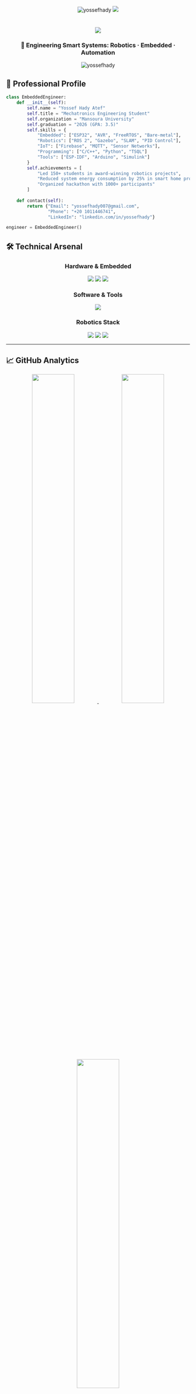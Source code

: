 <div align="center">
  <img src="https://komarev.com/ghpvc/?username=yossefhady&label=Profile%20views&color=0e75b6&style=flat" alt="yossefhady" /> 
  <img src="https://visitor-badge.laobi.icu/badge?page_id=yossefhady.yossefhady" />
</div>

<h1 align="center">
  <img src="https://readme-typing-svg.herokuapp.com/?font=Righteous&size=35&center=true&vCenter=true&width=500&height=70&duration=4000&lines=Hi+There!+👋;I'm+Yossef+Hady!;Embedded+Systems+Engineer;Robotics+Specialist;IoT+Developer" />
</h1>

<h3 align="center">🔭 Engineering Smart Systems: Robotics · Embedded · Automation</h3>

<div align="center">
  <img src="https://github-profile-trophy.vercel.app/?username=yossefhady&theme=onedark&row=1&column=7" alt="yossefhady" />
</div>

## 🚀 Professional Profile

```python
class EmbeddedEngineer:
    def __init__(self):
        self.name = "Yossef Hady Atef"
        self.title = "Mechatronics Engineering Student"
        self.organization = "Mansoura University"
        self.graduation = "2026 (GPA: 3.5)"
        self.skills = {
            "Embedded": ["ESP32", "AVR", "FreeRTOS", "Bare-metal"],
            "Robotics": ["ROS 2", "Gazebo", "SLAM", "PID Control"],
            "IoT": ["Firebase", "MQTT", "Sensor Networks"],
            "Programming": ["C/C++", "Python", "TSQL"]
            "Tools": ["ESP-IDF", "Arduino", "Simulink"]
        }
        self.achievements = [
            "Led 150+ students in award-winning robotics projects",
            "Reduced system energy consumption by 25% in smart home project",
            "Organized hackathon with 1000+ participants"
        ]
        
    def contact(self):
        return {"Email": "yossefhady007@gmail.com", 
                "Phone": "+20 1011446741",
                "LinkedIn": "linkedin.com/in/yossefhady"}

engineer = EmbeddedEngineer()
```



## 🛠️ Technical Arsenal

<div align="center"> <h3>Hardware & Embedded</h3> <img src="https://img.shields.io/badge/ESP32-000000?style=for-the-badge&logo=espressif&logoColor=white" /> <img src="https://img.shields.io/badge/Arduino-00979D?style=for-the-badge&logo=Arduino&logoColor=white" /> <img src="https://img.shields.io/badge/Raspberry%20Pi-A22846?style=for-the-badge&logo=Raspberry%20Pi&logoColor=white" /> <h3>Software & Tools</h3> <img src="https://skillicons.dev/icons?i=c,cpp,python,matlab,bash,cmake,git,github,docker,linux" /> <h3>Robotics Stack</h3> <img src="https://img.shields.io/badge/ROS%202-22314E?style=for-the-badge&logo=ros&logoColor=white" /> <img src="https://img.shields.io/badge/Gazebo-FF6F00?style=for-the-badge&logo=gazebo&logoColor=white" /> <img src="https://img.shields.io/badge/FreeRTOS-00979D?style=for-the-badge&logo=freertos&logoColor=white" /> </div>

---

## 📈 GitHub Analytics
<div align="center"> <a href="https://git.io/streak-stats"> <img src="https://streak-stats.demolab.com?user=yossefhady&theme=dark&hide_border=true&date_format=j%20M%5B%20Y%5D" width="48%" /> </a> <img src="https://github-readme-stats.vercel.app/api?username=yossefhady&show_icons=true&theme=radical" width="48%" /> <img src="https://github-readme-stats.vercel.app/api/top-langs/?username=yossefhady&layout=compact&theme=radical" width="48%" /> <!-- Standard GitHub Contribution Graph --> <img src="https://github-readme-activity-graph.vercel.app/graph?username=yossefhady&theme=github-compact" width="90%" /> </div>

---

## 🏆 Notable Projects
<div align="center">
  <h3>Self-Balancing Robot</h3>
  <img src="https://github.com/yossefhady/Self-Balance/blob/main/docs/gazebo_screenshot.png" width="60%" style="border-radius: 10px; border: 2px solid #444"/>
  <p>ROS 2 controlled delivery robot with ESP32 and custom PID algorithm</p>
  <a href="https://github.com/yossefhady/Self-Balance">View on GitHub</a>
</div>

---

## 🤝 Let's Collaborate!
<div align="center"> <a href="https://linkedin.com/in/yossefhady" target="_blank"> <img src="https://img.shields.io/badge/LinkedIn-0077B5?style=for-the-badge&logo=linkedin&logoColor=white" /> </a> <a href="mailto:yossefhady007@gmail.com"> <img src="https://img.shields.io/badge/Gmail-D14836?style=for-the-badge&logo=gmail&logoColor=white" /> </a> <a href="https://github.com/yossefhady"> <img src="https://img.shields.io/badge/GitHub-100000?style=for-the-badge&logo=github&logoColor=white" /> </a> </div><h3 align="center"> <img src="https://readme-typing-svg.herokuapp.com/?font=Righteous&size=25&center=true&vCenter=true&width=500&height=70&duration=4000&lines=Let's+build+the+future+of+embedded+systems!;Reach+out+to+collaborate+👨‍💻" /> </h3>
